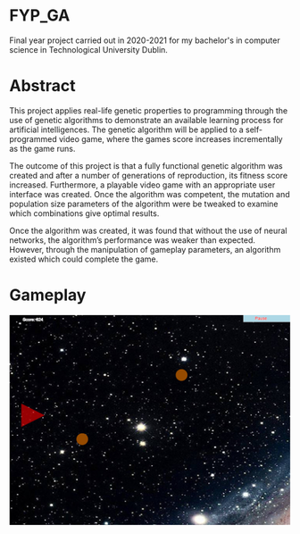 # FYP_GA
Final year project carried out in 2020-2021 for my bachelor's in computer science in Technological University Dublin.

# Abstract

This project applies real-life genetic properties to programming through the use of genetic algorithms to demonstrate an available learning process for artificial intelligences. The genetic algorithm will be applied to a self-programmed video game, where the games score increases incrementally as the game runs.

The outcome of this project is that a fully functional genetic algorithm was created and after a number of generations of reproduction, its fitness score increased. Furthermore, a playable video game with an appropriate user interface was created. Once the algorithm was competent, the mutation and population size parameters of the algorithm were be tweaked to examine which combinations give optimal results.

Once the algorithm was created, it was found that without the use of neural networks, the algorithm’s performance was weaker than expected. However, through the manipulation of gameplay parameters, an algorithm existed which could complete the game.

# Gameplay

![Sketch](gameplay.png)


